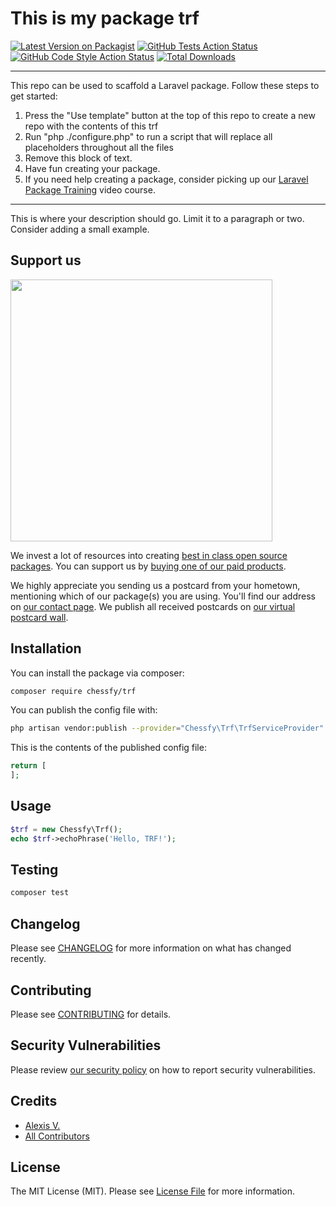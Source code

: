 # This is my package trf

[![Latest Version on Packagist](https://img.shields.io/packagist/v/chessfy/trf.svg?style=flat-square)](https://packagist.org/packages/chessfy/trf)
[![GitHub Tests Action Status](https://img.shields.io/github/workflow/status/chessfy/trf/run-tests?label=tests)](https://github.com/chessfy/trf/actions?query=workflow%3Arun-tests+branch%3Amain)
[![GitHub Code Style Action Status](https://img.shields.io/github/workflow/status/chessfy/trf/Check%20&%20fix%20styling?label=code%20style)](https://github.com/chessfy/trf/actions?query=workflow%3A"Check+%26+fix+styling"+branch%3Amain)
[![Total Downloads](https://img.shields.io/packagist/dt/chessfy/trf.svg?style=flat-square)](https://packagist.org/packages/chessfy/trf)

---
This repo can be used to scaffold a Laravel package. Follow these steps to get started:

1. Press the "Use template" button at the top of this repo to create a new repo with the contents of this trf
2. Run "php ./configure.php" to run a script that will replace all placeholders throughout all the files
3. Remove this block of text.
4. Have fun creating your package.
5. If you need help creating a package, consider picking up our <a href="https://laravelpackage.training">Laravel Package Training</a> video course.
---

This is where your description should go. Limit it to a paragraph or two. Consider adding a small example.

## Support us

[<img src="https://github-ads.s3.eu-central-1.amazonaws.com/trf.jpg?t=1" width="419px" />](https://spatie.be/github-ad-click/trf)

We invest a lot of resources into creating [best in class open source packages](https://spatie.be/open-source). You can support us by [buying one of our paid products](https://spatie.be/open-source/support-us).

We highly appreciate you sending us a postcard from your hometown, mentioning which of our package(s) you are using. You'll find our address on [our contact page](https://spatie.be/about-us). We publish all received postcards on [our virtual postcard wall](https://spatie.be/open-source/postcards).

## Installation

You can install the package via composer:

```bash
composer require chessfy/trf
```

You can publish the config file with:
```bash
php artisan vendor:publish --provider="Chessfy\Trf\TrfServiceProvider" --tag="trf-config"
```

This is the contents of the published config file:

```php
return [
];
```

## Usage

```php
$trf = new Chessfy\Trf();
echo $trf->echoPhrase('Hello, TRF!');
```

## Testing

```bash
composer test
```

## Changelog

Please see [CHANGELOG](CHANGELOG.md) for more information on what has changed recently.

## Contributing

Please see [CONTRIBUTING](.github/CONTRIBUTING.md) for details.

## Security Vulnerabilities

Please review [our security policy](../../security/policy) on how to report security vulnerabilities.

## Credits

- [Alexis V.](https://github.com/lexisvar)
- [All Contributors](../../contributors)

## License

The MIT License (MIT). Please see [License File](LICENSE.md) for more information.
